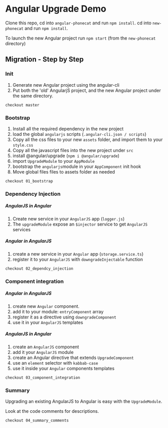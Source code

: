 # Angular Upgrade Demo

Clone this repo, cd into `angular-phonecat` and run `npm install`.
cd into `new-phonecat` and run `npm install`.

To launch the new Angular project run `npm start` (from the `new-phonecat` directory)

## Migration - Step by Step

###  Init
1. Generate new Angular project using the angular-cli
2. Put both the 'old' AngularjS project, and the new Angular project under the same directory.

`checkout master`

### Bootstrap
1. Install all the required dependency in the new project
2. load the global `angularjs` scripts (`.angular-cli.json / scripts`) 
3. Copy all the css files to your new `assets` folder, and import them to your `style.css`
4. Copy all the javascript files into the new project under `src`
5. install @angular/upgrade (`npm i @angular/upgrade`)
6. import `UpgradeModule` to your `AppModule`
7. bootstrap the `angularjs`module in your `AppComponent` init hook
8. Move global files files to assets folder as needed

`checkout 01_bootstrap`

### Dependency Injection

##### AngularJS in Angular 
1. Create new service in your `AngularJS` app (`logger.js`)
2. The `upgradeModule` expose an `$injector` service to get `AngularJS` services

##### Angular in AngularJS
1. create a new service in your `Angular` app (`storage.service.ts`)
2. register it to your `AngularJS` with `downgradeInjectable` function  

`checkout 02_dependcy_injection`

### Component integration

##### Angular in AngularJS
1. create new `Angular` component.
2. add it to your module: `entryComponent` array
3. register it as a directive using `downgradeComponent`  
4. use it in your `AngularJS` templates

##### AngularJS in Angular
1. create an `AngularJS` component
2. add it your `AngularJS` module
3. create an Angular directive that extends `UpgradeComponent`
4. use an `element` selector with `kabbab-case`
5. use it inside your `Angular` components templates

`checkout 03_component_integration`

### Summary
Upgrading an existing AngularJS to Angular is easy
with the `UpgradeModule`.

Look at the code comments for descriptions.

`checkout 04_summary_comments`

